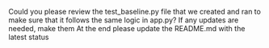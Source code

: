 Could you please review the test_baseline.py file that we created and ran to make sure that it follows the same logic in app.py?
If any updates are needed, make them
At the end please update the README.md with the latest status